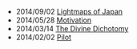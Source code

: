 - 2014/09/02 [Lightmaps of Japan](http://aadah.me/blog/lightmaps-of-japan/)
- 2014/05/28 [Motivation](http://aadah.me/blog/motivation/)
- 2014/03/14 [The Divine Dichotomy](http://aadah.me/blog/the-divine-dichotomy/)
- 2014/02/02 [Pilot](http://aadah.me/blog/pilot/)
